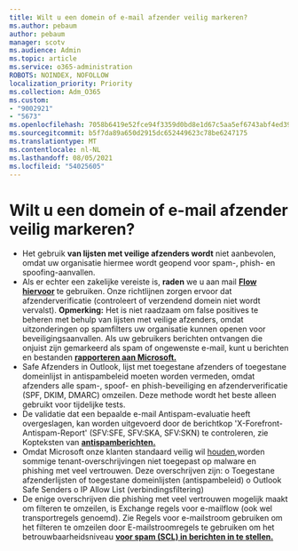 ```yaml
---
title: Wilt u een domein of e-mail afzender veilig markeren?
ms.author: pebaum
author: pebaum
manager: scotv
ms.audience: Admin
ms.topic: article
ms.service: o365-administration
ROBOTS: NOINDEX, NOFOLLOW
localization_priority: Priority
ms.collection: Adm_O365
ms.custom:
- "9002921"
- "5673"
ms.openlocfilehash: 7058b6419e52fce94f3359d0bd8e1d67c5aa5ef6743abf4ed39f45bad49e1d07
ms.sourcegitcommit: b5f7da89a650d2915dc652449623c78be6247175
ms.translationtype: MT
ms.contentlocale: nl-NL
ms.lasthandoff: 08/05/2021
ms.locfileid: "54025605"
---
```

# <a name="need-to-mark-a-domain-or-email-sender-safe"></a>Wilt u een domein of e-mail afzender veilig markeren?

- Het gebruik **van lijsten met veilige afzenders wordt** niet aanbevolen, omdat uw organisatie hiermee wordt geopend voor spam-, phish- en spoofing-aanvallen.
- Als er echter een zakelijke vereiste is, **raden** we u aan mail **[Flow hiervoor](https://docs.microsoft.com/microsoft-365/security/office-365-security/create-safe-sender-lists-in-office-365?view=o365-worldwide#recommended-use-mail-flow-rules)** te gebruiken. Onze richtlijnen zorgen ervoor dat afzenderverificatie (controleert of verzendend domein niet wordt vervalst). **Opmerking:** Het is niet raadzaam om false positives te beheren met behulp van lijsten met veilige afzenders, omdat uitzonderingen op spamfilters uw organisatie kunnen openen voor beveiligingsaanvallen. Als uw gebruikers berichten ontvangen die onjuist zijn gemarkeerd als spam of ongewenste e-mail, kunt u berichten en bestanden **[rapporteren aan Microsoft.](https://protection.office.com/reportsubmission)**
- Safe Afzenders in Outlook, lijst met toegestane afzenders of  toegestane domeinlijst in antispambeleid moeten worden vermeden, omdat afzenders alle spam-, spoof- en phish-beveiliging en afzenderverificatie (SPF, DKIM, DMARC) omzeilen. Deze methode wordt het beste alleen gebruikt voor tijdelijke tests.
- De validatie dat een bepaalde e-mail Antispam-evaluatie heeft overgeslagen, kan worden uitgevoerd door de berichtkop 'X-Forefront-Antispam-Report' (SFV:SFE, SFV:SKA, SFV:SKN) te controleren, zie Kopteksten van **[antispamberichten.](https://docs.microsoft.com/microsoft-365/security/office-365-security/anti-spam-message-headers)**
- Omdat Microsoft onze klanten standaard veilig wil [houden,](https://docs.microsoft.com/microsoft-365/security/office-365-security/secure-by-default#exceptions)worden sommige tenant-overschrijvingen niet toegepast op malware en phishing met veel vertrouwen. Deze overschrijven zijn: o Toegestane afzenderlijsten of toegestane domeinlijsten (antispambeleid) o Outlook Safe Senders o IP Allow List (verbindingsfiltering) 
- De enige overschrijven die phishing met veel vertrouwen mogelijk maakt om filteren te omzeilen, is Exchange regels voor e-mailflow (ook wel transportregels genoemd). Zie Regels voor e-mailstroom gebruiken om het filteren te omzeilen door E-mailstroomregels te gebruiken om het betrouwbaarheidsniveau **[voor spam (SCL) in berichten in te stellen.](https://docs.microsoft.com/microsoft-365/security/office-365-security/use-mail-flow-rules-to-set-the-spam-confidence-level-scl-in-messages)**